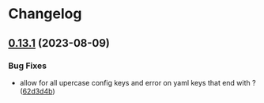 # Changelog

## [0.13.1](https://github.com/timgaleckas/hierarchical_config/compare/v0.13.0...v0.13.1) (2023-08-09)


### Bug Fixes

* allow for all upercase config keys and error on yaml keys that end with ? ([62d3d4b](https://github.com/timgaleckas/hierarchical_config/commit/62d3d4b4c863787dd5b54d601ce0fed01f73ce4f))
